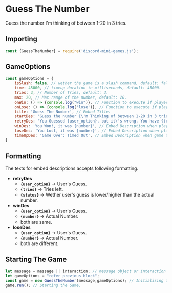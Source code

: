 # Guess The Number
Guess the number I'm thinking of between 1-20 in 3 tries.

## Importing
```js
const {GuessTheNumber} = require('discord-mini-games.js');
```
## GameOptions
```js
const gameOptions = {
    isSlash: false, // wether the game is a slash command, default: false.
    time: 45000, // timeup duration in milliseconds, default: 45000.
    tries: 3, // Number of Tries, default: 3.
    max: 20, // Max range of the number, default: 20.
    onWin: () => {console.log("win")}, // Function to execute if player wins the game.
    onLose: () => {console.log('lose')}, // Function to execute if player loses the game.
    title: 'Guess The Number', // Embed Title.
    startDes: 'Guess the number I\'m Thinking of between 1-20 in 3 tries', // Embed Description when game starts.
    retryDes: 'You Guessed {user_option}, but it\'s wrong. You have {tries} tries left! ' // Rety Message
    winDes: 'You Won!, it was {number}', // Embed Description when player wins the game.
    loseDes: 'You Lost, it was {number}', // Embed Description when player loses the game.
    timeUpDes: 'Game Over: Timed Out', // Embed Description when game times out.
}
```
## Formatting
The texts for embed descriptions accepts following formatting.
- **retryDes**
  - **`{user_option}`** -> User's Guess.
  - **`{tries}`** -> Tries left.
  - **`{status}`** -> Wether user's guess is lower/higher than the actual number.
- **winDes**
  - **`{user_option}`** -> User's Guess.
  - **`{number}`** -> Actual Number.
  - both are same.
- **loseDes**
  - **`{user_option}`** -> User's Guess.
  - **`{number}`** -> Actual Number.
  - both are different.

## Starting The Game
```js
let message = message || interaction; // message object or interaction object.
let gameOptions = "refer previous block";
const game = new GuessTheNumber(message,gameOptions); // Initialising the Game.
game.run(); // Starting the Game.
```